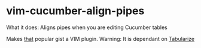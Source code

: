 vim-cucumber-align-pipes
========================

What it does: Aligns pipes when you are editing Cucumber tables

Makes [that](https://gist.github.com/287147) popular gist a VIM plugin.
Warning: It is dependant on [Tabularize](https://github.com/godlygeek/tabular)
